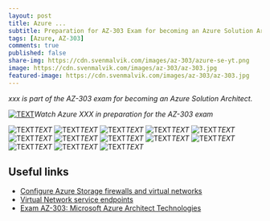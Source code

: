 ```yaml
---
layout: post
title: Azure ...
subtitle: Preparation for AZ-303 Exam for becoming an Azure Solution Architect
tags: [Azure, AZ-303]
comments: true
published: false
share-img: https://cdn.svenmalvik.com/images/az-303/azure-se-yt.png
image: https://cdn.svenmalvik.com/images/az-303/az-303.jpg
featured-image: https://cdn.svenmalvik.com/images/az-303/az-303.jpg
---
```


*xxx is part of the AZ-303 exam for becoming an Azure Solution Architect.*

[![TEXT](https://cdn.svenmalvik.com/images/az-303/azure-se-yt.jpg "AZ-303: Azure ...")](https://www.youtube.com/watch?v=w1Sx9Jcwa0k)*Watch Azure XXX in preparation for the AZ-303 exam*

![TEXT](https://cdn.svenmalvik.com/images/az-303/az-303-sc-0.jpg)*TEXT*
![TEXT](https://cdn.svenmalvik.com/images/az-303/az-303-sc-1.jpg)*TEXT*
![TEXT](https://cdn.svenmalvik.com/images/az-303/az-303-sc-2.jpg)*TEXT*
![TEXT](https://cdn.svenmalvik.com/images/az-303/az-303-sc-3.jpg)*TEXT*
![TEXT](https://cdn.svenmalvik.com/images/az-303/az-303-sc-4.jpg)*TEXT*
![TEXT](https://cdn.svenmalvik.com/images/az-303/az-303-sc-5.jpg)*TEXT*
![TEXT](https://cdn.svenmalvik.com/images/az-303/az-303-sc-6.jpg)*TEXT*
![TEXT](https://cdn.svenmalvik.com/images/az-303/az-303-sc-7.jpg)*TEXT*
![TEXT](https://cdn.svenmalvik.com/images/az-303/az-303-sc-8.jpg)*TEXT*
![TEXT](https://cdn.svenmalvik.com/images/az-303/az-303-sc-9.jpg)*TEXT*
![TEXT](https://cdn.svenmalvik.com/images/az-303/az-303-sc-10.jpg)*TEXT*
![TEXT](https://cdn.svenmalvik.com/images/az-303/az-303-sc-11.jpg)*TEXT*
![TEXT](https://cdn.svenmalvik.com/images/az-303/az-303-sc-12.jpg)*TEXT*


## Useful links

- [Configure Azure Storage firewalls and virtual networks](https://docs.microsoft.com/en-us/azure/storage/common/storage-network-security?toc=/azure/virtual-network/toc.json#grant-access-from-a-virtual-network?WT.mc_id=AZ-MVP-5004080)
- [Virtual Network service endpoints](https://docs.microsoft.com/en-us/azure/virtual-network/virtual-network-service-endpoints-overview?WT.mc_id=AZ-MVP-5004080)
- [Exam AZ-303: Microsoft Azure Architect Technologies](https://docs.microsoft.com/en-us/learn/certifications/exams/az-303?WT.mc_id=AZ-MVP-5004080)